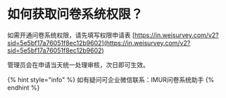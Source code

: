 # 如何获取问卷系统权限？

如需开通问卷系统权限，请先填写权限申请表 [https://in.weisurvey.com/v2?sid=5e5bf17a76051f8ec12b9602](https://in.weisurvey.com/v2?sid=5e5bf17a76051f8ec12b9602)

管理员会在申请当天统一处理审核，次日即可生效。

{% hint style="info" %}
如有疑问可企业微信联系：IMUR问卷系统助手
{% endhint %}
